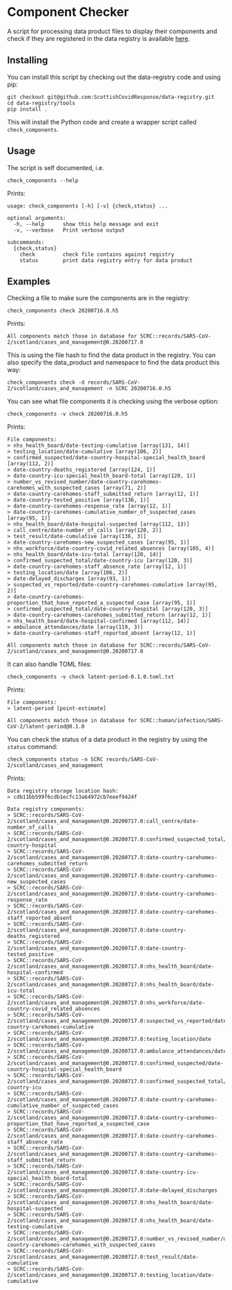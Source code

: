 # Component Checker

A script for processing data product files to display their components and check if they are registered in the
data registry is available [here](https://github.com/ScottishCovidResponse/data-registry/tree/master/tools).

## Installing

You can install this script by checking out the data-registry code and using pip:

```
git checkout git@github.com:ScottishCovidResponse/data-registry.git
cd data-registry/tools
pip install .
```

This will install the Python code and create a wrapper script called `check_components`.

## Usage 

The script is self documented, i.e.

```
check_components --help
```

Prints:

```
usage: check_components [-h] [-v] {check,status} ...

optional arguments:
  -h, --help      show this help message and exit
  -v, --verbose   Print verbose output

subcommands:
  {check,status}
    check         check file contains against registry
    status        print data registry entry for data product
```

## Examples

Checking a file to make sure the components are in the registry:

```
check_components check 20200716.0.h5
```

Prints:

```
All components match those in database for SCRC::records/SARS-CoV-2/scotland/cases_and_management@0.20200717.0
```

This is using the file hash to find the data product in the registry. You can also specify the
data_product and namespace to find the data product this way:

```
check_components check -d records/SARS-CoV-2/scotland/cases_and_management -n SCRC 20200716.0.h5
```

You can see what file components it is checking using the verbose option:

```
check_components -v check 20200716.0.h5
```

Prints:

```
File components:
> nhs_health_board/date-testing-cumulative [array(131, 14)]
> testing_location/date-cumulative [array(106, 2)]
> confirmed_suspected/date-country-hospital-special_health_board [array(112, 2)]
> date-country-deaths_registered [array(124, 1)]
> date-country-icu-special_health_board-total [array(120, 1)]
> number_vs_revised_number/date-country-carehomes-carehomes_with_suspected_cases [array(71, 2)]
> date-country-carehomes-staff_submitted_return [array(12, 1)]
> date-country-tested_positive [array(136, 1)]
> date-country-carehomes-response_rate [array(12, 1)]
> date-country-carehomes-cumulative_number_of_suspected_cases [array(95, 1)]
> nhs_health_board/date-hospital-suspected [array(112, 13)]
> call_centre/date-number_of_calls [array(120, 2)]
> test_result/date-cumulative [array(136, 3)]
> date-country-carehomes-new_suspected_cases [array(95, 1)]
> nhs_workforce/date-country-covid_related_absences [array(105, 4)]
> nhs_health_board/date-icu-total [array(120, 14)]
> confirmed_suspected_total/date-country-icu [array(120, 3)]
> date-country-carehomes-staff_absence_rate [array(12, 1)]
> testing_location/date [array(106, 2)]
> date-delayed_discharges [array(93, 1)]
> suspected_vs_reported/date-country-carehomes-cumulative [array(95, 2)]
> date-country-carehomes-proportion_that_have_reported_a_suspected_case [array(95, 1)]
> confirmed_suspected_total/date-country-hospital [array(120, 3)]
> date-country-carehomes-carehomes_submitted_return [array(12, 1)]
> nhs_health_board/date-hospital-confirmed [array(112, 14)]
> ambulance_attendances/date [array(119, 3)]
> date-country-carehomes-staff_reported_absent [array(12, 1)]

All components match those in database for SCRC::records/SARS-CoV-2/scotland/cases_and_management@0.20200717.0
```

It can also handle TOML files:

```
check_components -v check latent-period-0.1.0.toml.txt
```

Prints:

```
File components:
> latent-period [point-estimate]

All components match those in database for SCRC::human/infection/SARS-CoV-2/latent-period@0.1.0
```

You can check the status of a data product in the registry by using the `status` command:

```
check_components status -n SCRC records/SARS-CoV-2/scotland/cases_and_management
```

Prints:

```
Data registry storage location hash:
> cdb11bb599f6cdb1ecfc13a64972cb7eeef9424f

Data registry components:
> SCRC::records/SARS-CoV-2/scotland/cases_and_management@0.20200717.0:call_centre/date-number_of_calls
> SCRC::records/SARS-CoV-2/scotland/cases_and_management@0.20200717.0:confirmed_suspected_total/date-country-hospital
> SCRC::records/SARS-CoV-2/scotland/cases_and_management@0.20200717.0:date-country-carehomes-carehomes_submitted_return
> SCRC::records/SARS-CoV-2/scotland/cases_and_management@0.20200717.0:date-country-carehomes-new_suspected_cases
> SCRC::records/SARS-CoV-2/scotland/cases_and_management@0.20200717.0:date-country-carehomes-response_rate
> SCRC::records/SARS-CoV-2/scotland/cases_and_management@0.20200717.0:date-country-carehomes-staff_reported_absent
> SCRC::records/SARS-CoV-2/scotland/cases_and_management@0.20200717.0:date-country-deaths_registered
> SCRC::records/SARS-CoV-2/scotland/cases_and_management@0.20200717.0:date-country-tested_positive
> SCRC::records/SARS-CoV-2/scotland/cases_and_management@0.20200717.0:nhs_health_board/date-hospital-confirmed
> SCRC::records/SARS-CoV-2/scotland/cases_and_management@0.20200717.0:nhs_health_board/date-icu-total
> SCRC::records/SARS-CoV-2/scotland/cases_and_management@0.20200717.0:nhs_workforce/date-country-covid_related_absences
> SCRC::records/SARS-CoV-2/scotland/cases_and_management@0.20200717.0:suspected_vs_reported/date-country-carehomes-cumulative
> SCRC::records/SARS-CoV-2/scotland/cases_and_management@0.20200717.0:testing_location/date
> SCRC::records/SARS-CoV-2/scotland/cases_and_management@0.20200717.0:ambulance_attendances/date
> SCRC::records/SARS-CoV-2/scotland/cases_and_management@0.20200717.0:confirmed_suspected/date-country-hospital-special_health_board
> SCRC::records/SARS-CoV-2/scotland/cases_and_management@0.20200717.0:confirmed_suspected_total/date-country-icu
> SCRC::records/SARS-CoV-2/scotland/cases_and_management@0.20200717.0:date-country-carehomes-cumulative_number_of_suspected_cases
> SCRC::records/SARS-CoV-2/scotland/cases_and_management@0.20200717.0:date-country-carehomes-proportion_that_have_reported_a_suspected_case
> SCRC::records/SARS-CoV-2/scotland/cases_and_management@0.20200717.0:date-country-carehomes-staff_absence_rate
> SCRC::records/SARS-CoV-2/scotland/cases_and_management@0.20200717.0:date-country-carehomes-staff_submitted_return
> SCRC::records/SARS-CoV-2/scotland/cases_and_management@0.20200717.0:date-country-icu-special_health_board-total
> SCRC::records/SARS-CoV-2/scotland/cases_and_management@0.20200717.0:date-delayed_discharges
> SCRC::records/SARS-CoV-2/scotland/cases_and_management@0.20200717.0:nhs_health_board/date-hospital-suspected
> SCRC::records/SARS-CoV-2/scotland/cases_and_management@0.20200717.0:nhs_health_board/date-testing-cumulative
> SCRC::records/SARS-CoV-2/scotland/cases_and_management@0.20200717.0:number_vs_revised_number/date-country-carehomes-carehomes_with_suspected_cases
> SCRC::records/SARS-CoV-2/scotland/cases_and_management@0.20200717.0:test_result/date-cumulative
> SCRC::records/SARS-CoV-2/scotland/cases_and_management@0.20200717.0:testing_location/date-cumulative
```